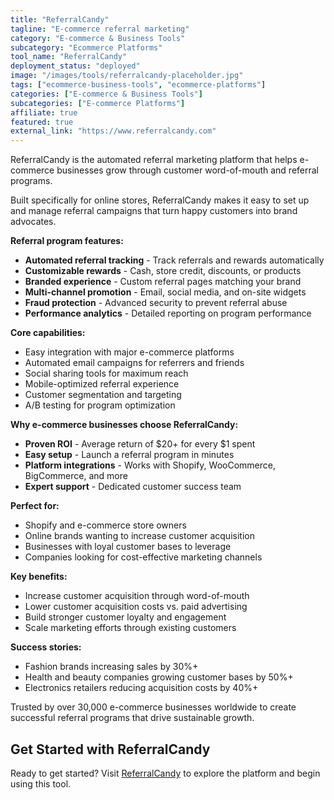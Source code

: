 ```yaml
---
title: "ReferralCandy"
tagline: "E-commerce referral marketing"
category: "E-commerce & Business Tools"
subcategory: "Ecommerce Platforms"
tool_name: "ReferralCandy"
deployment_status: "deployed"
image: "/images/tools/referralcandy-placeholder.jpg"
tags: ["ecommerce-business-tools", "ecommerce-platforms"]
categories: ["E-commerce & Business Tools"]
subcategories: ["E-commerce Platforms"]
affiliate: true
featured: true
external_link: "https://www.referralcandy.com"
---
```

ReferralCandy is the automated referral marketing platform that helps e-commerce businesses grow through customer word-of-mouth and referral programs.

Built specifically for online stores, ReferralCandy makes it easy to set up and manage referral campaigns that turn happy customers into brand advocates.

**Referral program features:**
- **Automated referral tracking** - Track referrals and rewards automatically
- **Customizable rewards** - Cash, store credit, discounts, or products
- **Branded experience** - Custom referral pages matching your brand
- **Multi-channel promotion** - Email, social media, and on-site widgets
- **Fraud protection** - Advanced security to prevent referral abuse
- **Performance analytics** - Detailed reporting on program performance

**Core capabilities:**
- Easy integration with major e-commerce platforms
- Automated email campaigns for referrers and friends
- Social sharing tools for maximum reach
- Mobile-optimized referral experience
- Customer segmentation and targeting
- A/B testing for program optimization

**Why e-commerce businesses choose ReferralCandy:**
- **Proven ROI** - Average return of $20+ for every $1 spent
- **Easy setup** - Launch a referral program in minutes
- **Platform integrations** - Works with Shopify, WooCommerce, BigCommerce, and more
- **Expert support** - Dedicated customer success team

**Perfect for:**
- Shopify and e-commerce store owners
- Online brands wanting to increase customer acquisition
- Businesses with loyal customer bases to leverage
- Companies looking for cost-effective marketing channels

**Key benefits:**
- Increase customer acquisition through word-of-mouth
- Lower customer acquisition costs vs. paid advertising
- Build stronger customer loyalty and engagement
- Scale marketing efforts through existing customers

**Success stories:**
- Fashion brands increasing sales by 30%+
- Health and beauty companies growing customer bases by 50%+
- Electronics retailers reducing acquisition costs by 40%+

Trusted by over 30,000 e-commerce businesses worldwide to create successful referral programs that drive sustainable growth.

## Get Started with ReferralCandy

Ready to get started? Visit [ReferralCandy](https://www.referralcandy.com) to explore the platform and begin using this tool.